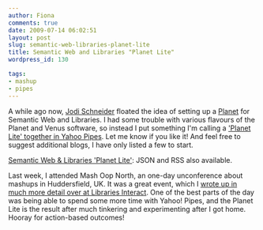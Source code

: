 ```yaml
---
author: Fiona
comments: true
date: 2009-07-14 06:02:51
layout: post
slug: semantic-web-libraries-planet-lite
title: Semantic Web and Libraries "Planet Lite"
wordpress_id: 130

tags:
- mashup
- pipes
---
```


A while ago now, [Jodi Schneider](http://twitter.com/jschneider) floated the idea of setting up a [Planet](http://www.planetplanet.org/) for Semantic Web and Libraries. I had some trouble with various flavours of the Planet and Venus software, so instead I put something I'm calling a ['Planet Lite' together in Yahoo Pipes](http://pipes.yahoo.com/fionabradley/semlibrariesplanet). Let me know if you like it! And feel free to suggest additional blogs, I have only listed a few to start.

[Semantic Web & Libraries 'Planet Lite'](http://pipes.yahoo.com/fionabradley/semlibrariesplanet): JSON and RSS also available.

Last week, I attended Mash Oop North, an one-day unconference about mashups in Huddersfield, UK. It was a great event, which I [wrote up in much more detail over at Libraries Interact](http://librariesinteract.info/2009/07/08/mash-oop-north-2009/). One of the best parts of the day was being able to spend some more time with Yahoo! Pipes, and the Planet Lite is the result after much tinkering and experimenting after I got home. Hooray for action-based outcomes!
